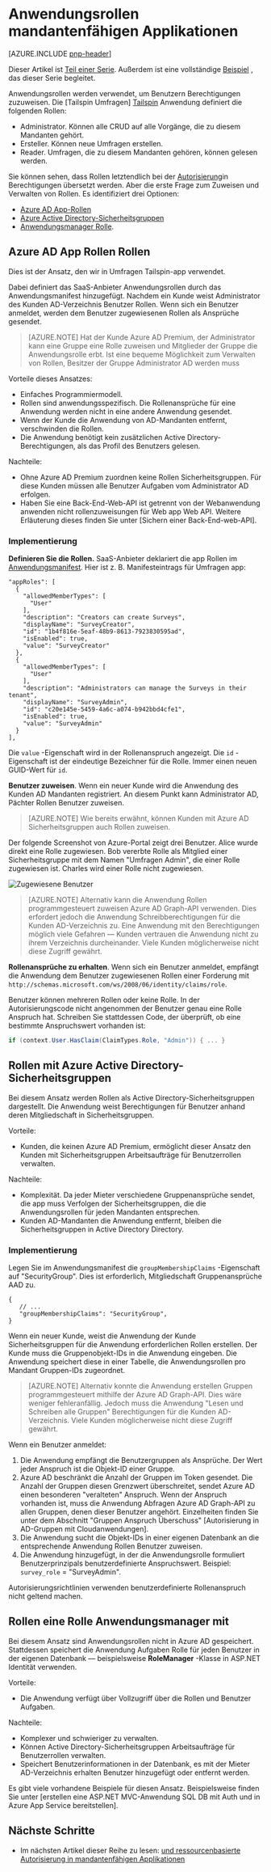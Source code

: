<properties
   pageTitle="Anwendungsrollen | Microsoft Azure"
   description="Durchführen von Autorisierung mithilfe von Anwendungsrollen"
   services=""
   documentationCenter="na"
   authors="MikeWasson"
   manager="roshar"
   editor=""
   tags=""/>

<tags
   ms.service="guidance"
   ms.devlang="dotnet"
   ms.topic="article"
   ms.tgt_pltfrm="na"
   ms.workload="na"
   ms.date="02/16/2016"
   ms.author="mwasson"/>

#  <a name="application-roles-in-multitenant-applications"></a>Anwendungsrollen mandantenfähigen Applikationen

[AZURE.INCLUDE [pnp-header](../../includes/guidance-pnp-header-include.md)]

Dieser Artikel ist [Teil einer Serie]. Außerdem ist eine vollständige [Beispiel] , das dieser Serie begleitet.

Anwendungsrollen werden verwendet, um Benutzern Berechtigungen zuzuweisen. Die [Tailspin Umfragen] [ Tailspin] Anwendung definiert die folgenden Rollen:

- Administrator. Können alle CRUD auf alle Vorgänge, die zu diesem Mandanten gehört.
- Ersteller. Können neue Umfragen erstellen.
- Reader. Umfragen, die zu diesem Mandanten gehören, können gelesen werden.

Sie können sehen, dass Rollen letztendlich bei der [Autorisierung]in Berechtigungen übersetzt werden. Aber die erste Frage zum Zuweisen und Verwalten von Rollen. Es identifiziert drei Optionen:

-   [Azure AD App-Rollen](#roles-using-azure-ad-app-roles)
-   [Azure Active Directory-Sicherheitsgruppen](#roles-using-azure-ad-security-groups)
-   [Anwendungsmanager Rolle](#roles-using-an-application-role-manager).

## <a name="roles-using-azure-ad-app-roles"></a>Azure AD App Rollen Rollen

Dies ist der Ansatz, den wir in Umfragen Tailspin-app verwendet.

Dabei definiert das SaaS-Anbieter Anwendungsrollen durch das Anwendungsmanifest hinzugefügt. Nachdem ein Kunde weist Administrator des Kunden AD-Verzeichnis Benutzer Rollen. Wenn sich ein Benutzer anmeldet, werden dem Benutzer zugewiesenen Rollen als Ansprüche gesendet.

> [AZURE.NOTE] Hat der Kunde Azure AD Premium, der Administrator kann eine Gruppe eine Rolle zuweisen und Mitglieder der Gruppe die Anwendungsrolle erbt. Ist eine bequeme Möglichkeit zum Verwalten von Rollen, Besitzer der Gruppe Administrator AD werden muss

Vorteile dieses Ansatzes:

-   Einfaches Programmiermodell.
-   Rollen sind anwendungsspezifisch. Die Rollenansprüche für eine Anwendung werden nicht in eine andere Anwendung gesendet.
-   Wenn der Kunde die Anwendung von AD-Mandanten entfernt, verschwinden die Rollen.
-   Die Anwendung benötigt kein zusätzlichen Active Directory-Berechtigungen, als das Profil des Benutzers gelesen.

Nachteile:

- Ohne Azure AD Premium zuordnen keine Rollen Sicherheitsgruppen. Für diese Kunden müssen alle Benutzer Aufgaben vom Administrator AD erfolgen.
- Haben Sie eine Back-End-Web-API ist getrennt von der Webanwendung anwenden nicht rollenzuweisungen für Web app Web API. Weitere Erläuterung dieses finden Sie unter [Sichern einer Back-End-web-API].

### <a name="implementation"></a>Implementierung

**Definieren Sie die Rollen.** SaaS-Anbieter deklariert die app Rollen im [Anwendungsmanifest]. Hier ist z. B. Manifesteintrags für Umfragen app:

```
"appRoles": [
  {
    "allowedMemberTypes": [
      "User"
    ],
    "description": "Creators can create Surveys",
    "displayName": "SurveyCreator",
    "id": "1b4f816e-5eaf-48b9-8613-7923830595ad",
    "isEnabled": true,
    "value": "SurveyCreator"
  },
  {
    "allowedMemberTypes": [
      "User"
    ],
    "description": "Administrators can manage the Surveys in their tenant",
    "displayName": "SurveyAdmin",
    "id": "c20e145e-5459-4a6c-a074-b942bbd4cfe1",
    "isEnabled": true,
    "value": "SurveyAdmin"
  }
],
```

Die `value` -Eigenschaft wird in der Rollenanspruch angezeigt. Die `id` -Eigenschaft ist der eindeutige Bezeichner für die Rolle. Immer einen neuen GUID-Wert für `id`.

**Benutzer zuweisen**. Wenn ein neuer Kunde wird die Anwendung des Kunden AD Mandanten registriert. An diesem Punkt kann Administrator AD, Pächter Rollen Benutzer zuweisen.

> [AZURE.NOTE] Wie bereits erwähnt, können Kunden mit Azure AD Sicherheitsgruppen auch Rollen zuweisen.

Der folgende Screenshot von Azure-Portal zeigt drei Benutzer. Alice wurde direkt eine Rolle zugewiesen. Bob vererbte Rolle als Mitglied einer Sicherheitsgruppe mit dem Namen "Umfragen Admin", die einer Rolle zugewiesen ist. Charles wird einer Rolle nicht zugewiesen.

![Zugewiesene Benutzer](media/guidance-multitenant-identity/role-assignments.png)

> [AZURE.NOTE] Alternativ kann die Anwendung Rollen programmgesteuert zuweisen Azure AD Graph-API verwenden.  Dies erfordert jedoch die Anwendung Schreibberechtigungen für die Kunden AD-Verzeichnis zu. Eine Anwendung mit den Berechtigungen möglich viele Gefahren &mdash; Kunden vertrauen die Anwendung nicht zu ihrem Verzeichnis durcheinander. Viele Kunden möglicherweise nicht diese Zugriff gewährt.

**Rollenansprüche zu erhalten**. Wenn sich ein Benutzer anmeldet, empfängt die Anwendung dem Benutzer zugewiesenen Rollen einer Forderung mit `http://schemas.microsoft.com/ws/2008/06/identity/claims/role`.  

Benutzer können mehreren Rollen oder keine Rolle. In der Autorisierungscode nicht angenommen der Benutzer genau eine Rolle Anspruch hat. Schreiben Sie stattdessen Code, der überprüft, ob eine bestimmte Anspruchswert vorhanden ist:

```csharp
if (context.User.HasClaim(ClaimTypes.Role, "Admin")) { ... }
```

## <a name="roles-using-azure-ad-security-groups"></a>Rollen mit Azure Active Directory-Sicherheitsgruppen

Bei diesem Ansatz werden Rollen als Active Directory-Sicherheitsgruppen dargestellt. Die Anwendung weist Berechtigungen für Benutzer anhand deren Mitgliedschaft in Sicherheitsgruppen.

Vorteile:

-   Kunden, die keinen Azure AD Premium, ermöglicht dieser Ansatz den Kunden mit Sicherheitsgruppen Arbeitsaufträge für Benutzerrollen verwalten.

Nachteile:

- Komplexität. Da jeder Mieter verschiedene Gruppenansprüche sendet, die app muss Verfolgen der Sicherheitsgruppen, die die Anwendungsrollen für jeden Mandanten entsprechen.
- Kunden AD-Mandanten die Anwendung entfernt, bleiben die Sicherheitsgruppen in Active Directory Directory.

### <a name="implementation"></a>Implementierung

Legen Sie im Anwendungsmanifest die `groupMembershipClaims` -Eigenschaft auf "SecurityGroup". Dies ist erforderlich, Mitgliedschaft Gruppenansprüche AAD zu.

```
{
   // ...
   "groupMembershipClaims": "SecurityGroup",
}
```

Wenn ein neuer Kunde, weist die Anwendung der Kunde Sicherheitsgruppen für die Anwendung erforderlichen Rollen erstellen. Der Kunde muss die Gruppenobjekt-IDs in die Anwendung eingeben. Die Anwendung speichert diese in einer Tabelle, die Anwendungsrollen pro Mandant Gruppen-IDs zugeordnet.

> [AZURE.NOTE] Alternativ konnte die Anwendung erstellen Gruppen programmgesteuert mithilfe der Azure AD Graph-API.  Dies wäre weniger fehleranfällig. Jedoch muss die Anwendung "Lesen und Schreiben alle Gruppen" Berechtigungen für die Kunden AD-Verzeichnis. Viele Kunden möglicherweise nicht diese Zugriff gewährt.

Wenn ein Benutzer anmeldet:

1.  Die Anwendung empfängt die Benutzergruppen als Ansprüche. Der Wert jeder Anspruch ist die Objekt-ID einer Gruppe.
2.  Azure AD beschränkt die Anzahl der Gruppen im Token gesendet. Die Anzahl der Gruppen diesen Grenzwert überschreitet, sendet Azure AD einen besonderen "veralteten" Anspruch. Wenn der Anspruch vorhanden ist, muss die Anwendung Abfragen Azure AD Graph-API zu allen Gruppen, denen dieser Benutzer angehört. Einzelheiten finden Sie unter dem Abschnitt "Gruppen Anspruch Überschuss" [Autorisierung in AD-Gruppen mit Cloudanwendungen].
3.  Die Anwendung sucht die Objekt-IDs in einer eigenen Datenbank an die entsprechende Anwendung Rollen Benutzer zuweisen.
4.  Die Anwendung hinzugefügt, in der die Anwendungsrolle formuliert Benutzerprinzipals benutzerdefinierte Anspruchswert. Beispiel: `survey_role` = "SurveyAdmin".

Autorisierungsrichtlinien verwenden benutzerdefinierte Rollenanspruch nicht geltend machen.

## <a name="roles-using-an-application-role-manager"></a>Rollen eine Rolle Anwendungsmanager mit

Bei diesem Ansatz sind Anwendungsrollen nicht in Azure AD gespeichert. Stattdessen speichert die Anwendung Aufgaben Rolle für jeden Benutzer in der eigenen Datenbank &mdash; beispielsweise **RoleManager** -Klasse in ASP.NET Identität verwenden.

Vorteile:

-   Die Anwendung verfügt über Vollzugriff über die Rollen und Benutzer Aufgaben.

Nachteile:

- Komplexer und schwieriger zu verwalten.
- Können Active Directory-Sicherheitsgruppen Arbeitsaufträge für Benutzerrollen verwalten.
- Speichert Benutzerinformationen in der Datenbank, es mit der Mieter AD-Verzeichnis erhalten Benutzer hinzugefügt oder entfernt werden.   

Es gibt viele vorhandene Beispiele für diesen Ansatz. Beispielsweise finden Sie unter [erstellen eine ASP.NET MVC-Anwendung SQL DB mit Auth und in Azure App Service bereitstellen].

## <a name="next-steps"></a>Nächste Schritte

- Im nächsten Artikel dieser Reihe zu lesen: [und ressourcenbasierte Autorisierung in mandantenfähigen Applikationen][Autorisierung]

<!-- Links -->
[Tailspin]: guidance-multitenant-identity-tailspin.md
[Teil einer Serie]: guidance-multitenant-identity.md
[Autorisierung]: guidance-multitenant-identity-authorize.md
[Absichern von Back-End-Web-API]: guidance-multitenant-identity-web-api.md
[Erstellen einer ASP.NET MVC-Anwendung Authentifizierung mit SQL DB und in Azure App Service bereitstellen]: ../app-service-web/web-sites-dotnet-deploy-aspnet-mvc-app-membership-oauth-sql-database.md
[Anwendungsmanifest]: ../active-directory/active-directory-application-manifest.md
[Beispiel]: https://github.com/Azure-Samples/guidance-identity-management-for-multitenant-apps
